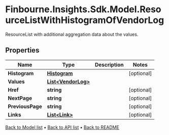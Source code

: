 # Finbourne.Insights.Sdk.Model.ResourceListWithHistogramOfVendorLog
ResourceList with additional aggregation data about the values.

## Properties

Name | Type | Description | Notes
------------ | ------------- | ------------- | -------------
**Histogram** | [**Histogram**](Histogram.md) |  | [optional] 
**Values** | [**List&lt;VendorLog&gt;**](VendorLog.md) |  | 
**Href** | **string** |  | [optional] 
**NextPage** | **string** |  | [optional] 
**PreviousPage** | **string** |  | [optional] 
**Links** | [**List&lt;Link&gt;**](Link.md) |  | [optional] 

[Back to Model list](../README.md#documentation-for-models) &#8226; [Back to API list](../README.md#documentation-for-api-endpoints) &#8226; [Back to README](../README.md)

